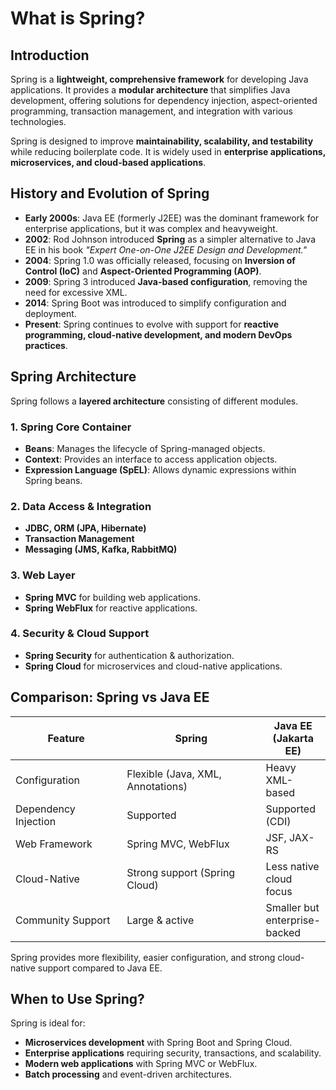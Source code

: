 # What is Spring?

## Introduction

Spring is a **lightweight, comprehensive framework** for developing Java applications. It provides a **modular architecture** that simplifies Java development, offering solutions for dependency injection, aspect-oriented programming, transaction management, and integration with various technologies.

Spring is designed to improve **maintainability, scalability, and testability** while reducing boilerplate code. It is widely used in **enterprise applications, microservices, and cloud-based applications**.

## History and Evolution of Spring

* **Early 2000s**: Java EE (formerly J2EE) was the dominant framework for enterprise applications, but it was complex and heavyweight.
* **2002**: Rod Johnson introduced **Spring** as a simpler alternative to Java EE in his book _"Expert One-on-One J2EE Design and Development."_
* **2004**: Spring 1.0 was officially released, focusing on **Inversion of Control (IoC)** and **Aspect-Oriented Programming (AOP)**.
* **2009**: Spring 3 introduced **Java-based configuration**, removing the need for excessive XML.
* **2014**: Spring Boot was introduced to simplify configuration and deployment.
* **Present**: Spring continues to evolve with support for **reactive programming, cloud-native development, and modern DevOps practices**.

## Spring Architecture

Spring follows a **layered architecture** consisting of different modules.

### **1. Spring Core Container**

* **Beans**: Manages the lifecycle of Spring-managed objects.
* **Context**: Provides an interface to access application objects.
* **Expression Language (SpEL)**: Allows dynamic expressions within Spring beans.

### **2. Data Access & Integration**

* **JDBC, ORM (JPA, Hibernate)**
* **Transaction Management**
* **Messaging (JMS, Kafka, RabbitMQ)**

### **3. Web Layer**

* **Spring MVC** for building web applications.
* **Spring WebFlux** for reactive applications.

### **4. Security & Cloud Support**

* **Spring Security** for authentication & authorization.
* **Spring Cloud** for microservices and cloud-native applications.

## **Comparison: Spring vs Java EE**

<table data-full-width="true"><thead><tr><th width="215">Feature</th><th width="304">Spring</th><th>Java EE (Jakarta EE)</th></tr></thead><tbody><tr><td>Configuration</td><td>Flexible (Java, XML, Annotations)</td><td>Heavy XML-based</td></tr><tr><td>Dependency Injection</td><td>Supported</td><td>Supported (CDI)</td></tr><tr><td>Web Framework</td><td>Spring MVC, WebFlux</td><td>JSF, JAX-RS</td></tr><tr><td>Cloud-Native</td><td>Strong support (Spring Cloud)</td><td>Less native cloud focus</td></tr><tr><td>Community Support</td><td>Large &#x26; active</td><td>Smaller but enterprise-backed</td></tr></tbody></table>

Spring provides more flexibility, easier configuration, and strong cloud-native support compared to Java EE.

## When to Use Spring?

Spring is ideal for:

* **Microservices development** with Spring Boot and Spring Cloud.
* **Enterprise applications** requiring security, transactions, and scalability.
* **Modern web applications** with Spring MVC or WebFlux.
* **Batch processing** and event-driven architectures.

